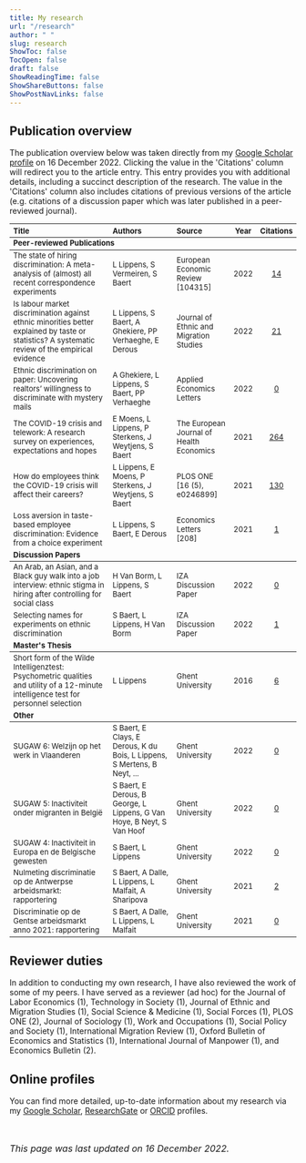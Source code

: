 ```yaml
---
title: My research
url: "/research"
author: " "
slug: research
ShowToc: false
TocOpen: false
draft: false
ShowReadingTime: false
ShowShareButtons: false
ShowPostNavLinks: false
---
```

<script src="/rmarkdown-libs/kePrint/kePrint.js"></script>
<link href="/rmarkdown-libs/lightable/lightable.css" rel="stylesheet" />





## Publication overview
The publication overview below was taken directly from my <a href="https://scholar.google.com/citations?hl=en&user=N5hW-KgAAAAJ" target="_blank">Google Scholar profile</a> on 16 December 2022. Clicking the value in the 'Citations' column will redirect you to the article entry. This entry provides you with additional details, including a succinct description of the research. The value in the 'Citations' column also includes citations of previous versions of the article (e.g. citations of a discussion paper which was later published in a peer-reviewed journal).

<table class="table" style="font-size: 13px; margin-left: auto; margin-right: auto;">
 <thead>
  <tr>
   <th style="text-align:left;"> Title </th>
   <th style="text-align:left;"> Authors </th>
   <th style="text-align:left;"> Source </th>
   <th style="text-align:center;"> Year </th>
   <th style="text-align:center;"> Citations </th>
  </tr>
 </thead>
<tbody>
  <tr grouplength="6"><td colspan="5" style="border-bottom: 1px solid;"><strong>Peer-reviewed Publications</strong></td></tr>
<tr>
   <td style="text-align:left;"> The state of hiring discrimination: A meta-analysis of (almost) all recent correspondence experiments </td>
   <td style="text-align:left;"> L Lippens, S Vermeiren, S Baert </td>
   <td style="text-align:left;"> European Economic Review <br>[104315] </td>
   <td style="text-align:center;"> 2022 </td>
   <td style="text-align:center;"> <a href="https://scholar.google.be/citations?view_op=view_citation&amp;hl=en&amp;user=N5hW-KgAAAAJ&amp;citation_for_view=N5hW-KgAAAAJ:4DMP91E08xMC" target="_blank">14</a> </td>
  </tr>
  <tr>
   <td style="text-align:left;"> Is labour market discrimination against ethnic minorities better explained by taste or statistics? A systematic review of the empirical evidence </td>
   <td style="text-align:left;"> L Lippens, S Baert, A Ghekiere, PP Verhaeghe, E Derous </td>
   <td style="text-align:left;"> Journal of Ethnic and Migration Studies </td>
   <td style="text-align:center;"> 2022 </td>
   <td style="text-align:center;"> <a href="https://scholar.google.be/citations?view_op=view_citation&amp;hl=en&amp;user=N5hW-KgAAAAJ&amp;citation_for_view=N5hW-KgAAAAJ:qjMakFHDy7sC" target="_blank">21</a> </td>
  </tr>
  <tr>
   <td style="text-align:left;"> Ethnic discrimination on paper: Uncovering realtors’ willingness to discriminate with mystery mails </td>
   <td style="text-align:left;"> A Ghekiere, L Lippens, S Baert, PP Verhaeghe </td>
   <td style="text-align:left;"> Applied Economics Letters </td>
   <td style="text-align:center;"> 2022 </td>
   <td style="text-align:center;"> <a href="https://scholar.google.be/citations?view_op=view_citation&amp;hl=en&amp;user=N5hW-KgAAAAJ&amp;citation_for_view=N5hW-KgAAAAJ:Zph67rFs4hoC" target="_blank">0</a> </td>
  </tr>
  <tr>
   <td style="text-align:left;"> The COVID-19 crisis and telework: A research survey on experiences, expectations and hopes </td>
   <td style="text-align:left;"> E Moens, L Lippens, P Sterkens, J Weytjens, S Baert </td>
   <td style="text-align:left;"> The European Journal of Health Economics </td>
   <td style="text-align:center;"> 2021 </td>
   <td style="text-align:center;"> <a href="https://scholar.google.be/citations?view_op=view_citation&amp;hl=en&amp;user=N5hW-KgAAAAJ&amp;citation_for_view=N5hW-KgAAAAJ:LkGwnXOMwfcC" target="_blank">264</a> </td>
  </tr>
  <tr>
   <td style="text-align:left;"> How do employees think the COVID-19 crisis will affect their careers? </td>
   <td style="text-align:left;"> L Lippens, E Moens, P Sterkens, J Weytjens, S Baert </td>
   <td style="text-align:left;"> PLOS ONE <br>[16 (5), e0246899] </td>
   <td style="text-align:center;"> 2021 </td>
   <td style="text-align:center;"> <a href="https://scholar.google.be/citations?view_op=view_citation&amp;hl=en&amp;user=N5hW-KgAAAAJ&amp;citation_for_view=N5hW-KgAAAAJ:UeHWp8X0CEIC" target="_blank">130</a> </td>
  </tr>
  <tr>
   <td style="text-align:left;"> Loss aversion in taste-based employee discrimination: Evidence from a choice experiment </td>
   <td style="text-align:left;"> L Lippens, S Baert, E Derous </td>
   <td style="text-align:left;"> Economics Letters <br>[208] </td>
   <td style="text-align:center;"> 2021 </td>
   <td style="text-align:center;"> <a href="https://scholar.google.be/citations?view_op=view_citation&amp;hl=en&amp;user=N5hW-KgAAAAJ&amp;citation_for_view=N5hW-KgAAAAJ:ufrVoPGSRksC" target="_blank">1</a> </td>
  </tr>
  <tr grouplength="2"><td colspan="5" style="border-bottom: 1px solid;"><strong>Discussion Papers</strong></td></tr>
<tr>
   <td style="text-align:left;"> An Arab, an Asian, and a Black guy walk into a job interview: ethnic stigma in hiring after controlling for social class </td>
   <td style="text-align:left;"> H Van Borm, L Lippens, S Baert </td>
   <td style="text-align:left;"> IZA Discussion Paper </td>
   <td style="text-align:center;"> 2022 </td>
   <td style="text-align:center;"> <a href="https://scholar.google.be/citations?view_op=view_citation&amp;hl=en&amp;user=N5hW-KgAAAAJ&amp;citation_for_view=N5hW-KgAAAAJ:aqlVkmm33-oC" target="_blank">0</a> </td>
  </tr>
  <tr>
   <td style="text-align:left;"> Selecting names for experiments on ethnic discrimination </td>
   <td style="text-align:left;"> S Baert, L Lippens, H Van Borm </td>
   <td style="text-align:left;"> IZA Discussion Paper </td>
   <td style="text-align:center;"> 2022 </td>
   <td style="text-align:center;"> <a href="https://scholar.google.be/citations?view_op=view_citation&amp;hl=en&amp;user=N5hW-KgAAAAJ&amp;citation_for_view=N5hW-KgAAAAJ:qxL8FJ1GzNcC" target="_blank">1</a> </td>
  </tr>
  <tr grouplength="1"><td colspan="5" style="border-bottom: 1px solid;"><strong>Master's Thesis</strong></td></tr>
<tr>
   <td style="text-align:left;"> Short form of the Wilde Intelligenztest: Psychometric qualities and utility of a 12-minute intelligence test for personnel selection </td>
   <td style="text-align:left;"> L Lippens </td>
   <td style="text-align:left;"> Ghent University </td>
   <td style="text-align:center;"> 2016 </td>
   <td style="text-align:center;"> <a href="https://scholar.google.be/citations?view_op=view_citation&amp;hl=en&amp;user=N5hW-KgAAAAJ&amp;citation_for_view=N5hW-KgAAAAJ:u5HHmVD_uO8C" target="_blank">6</a> </td>
  </tr>
  <tr groupLength="2"><td colspan="5" style="border-bottom: 1px solid;"><strong>Other</strong></td></tr>
<tr>
   <td style="text-align:left;"> SUGAW 6: Welzijn op het werk in Vlaanderen </td>
   <td style="text-align:left;"> S Baert, E Clays, E Derous, K du Bois, L Lippens, S Mertens, B Neyt, ... </td>
   <td style="text-align:left;"> Ghent University </td>
   <td style="text-align:center;"> 2022 </td>
   <td style="text-align:center;"> <a href="https://scholar.google.be/citations?view_op=view_citation&amp;hl=en&amp;user=N5hW-KgAAAAJ&amp;citation_for_view=N5hW-KgAAAAJ:_kc_bZDykSQC" target="_blank">0</a> </td>
  </tr>
  <tr>
   <td style="text-align:left;"> SUGAW 5: Inactiviteit onder migranten in België </td>
   <td style="text-align:left;"> S Baert, E Derous, B George, L Lippens, G Van Hoye, B Neyt, S Van Hoof </td>
   <td style="text-align:left;"> Ghent University </td>
   <td style="text-align:center;"> 2022 </td>
   <td style="text-align:center;"> <a href="https://scholar.google.be/citations?view_op=view_citation&amp;hl=en&amp;user=N5hW-KgAAAAJ&amp;citation_for_view=N5hW-KgAAAAJ:4TOpqqG69KYC" target="_blank">0</a> </td>
  </tr>
  <tr>
   <td style="text-align:left;"> SUGAW 4: Inactiviteit in Europa en de Belgische gewesten </td>
   <td style="text-align:left;"> S Baert, L Lippens </td>
   <td style="text-align:left;"> Ghent University </td>
   <td style="text-align:center;"> 2022 </td>
   <td style="text-align:center;"> <a href="https://scholar.google.be/citations?view_op=view_citation&amp;hl=en&amp;user=N5hW-KgAAAAJ&amp;citation_for_view=N5hW-KgAAAAJ:M3ejUd6NZC8C" target="_blank">0</a> </td>
  </tr>
  <tr>
   <td style="text-align:left;"> Nulmeting discriminatie op de Antwerpse arbeidsmarkt: rapportering </td>
   <td style="text-align:left;"> S Baert, A Dalle, L Lippens, L Malfait, A Sharipova </td>
   <td style="text-align:left;"> Ghent University </td>
   <td style="text-align:center;"> 2021 </td>
   <td style="text-align:center;"> <a href="https://scholar.google.be/citations?view_op=view_citation&amp;hl=en&amp;user=N5hW-KgAAAAJ&amp;citation_for_view=N5hW-KgAAAAJ:Se3iqnhoufwC" target="_blank">2</a> </td>
  </tr>
  <tr>
   <td style="text-align:left;"> Discriminatie op de Gentse arbeidsmarkt anno 2021: rapportering </td>
   <td style="text-align:left;"> S Baert, A Dalle, L Lippens, L Malfait </td>
   <td style="text-align:left;"> Ghent University </td>
   <td style="text-align:center;"> 2021 </td>
   <td style="text-align:center;"> <a href="https://scholar.google.be/citations?view_op=view_citation&amp;hl=en&amp;user=N5hW-KgAAAAJ&amp;citation_for_view=N5hW-KgAAAAJ:UebtZRa9Y70C" target="_blank">0</a> </td>
  </tr>
</tbody>
</table>

## Reviewer duties
In addition to conducting my own research, I have also reviewed the work of some of my peers. I have served as a reviewer (ad hoc) for the Journal of Labor Economics (1), Technology in Society (1), Journal of Ethnic and Migration Studies (1), Social Science & Medicine (1), Social Forces (1), PLOS ONE (2), Journal of Sociology (1), Work and Occupations (1), Social Policy and Society (1), International Migration Review (1), Oxford Bulletin of Economics and Statistics (1), International Journal of Manpower (1), and Economics Bulletin (2).

## Online profiles
You can find more detailed, up-to-date information about my research via my <a href="https://scholar.google.com/citations?hl=en&user=N5hW-KgAAAAJ" target="_blank">Google Scholar</a>, <a href="https://www.researchgate.net/profile/Louis-Lippens" target="_blank">ResearchGate</a> or <a href="https://orcid.org/0000-0001-7840-2753" target="_blank">ORCID</a> profiles.

<br></br>
<font size="3"> _This page was last updated on 16 December 2022._ <font>
